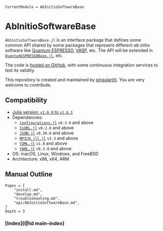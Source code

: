 ```@meta
CurrentModule = AbInitioSoftwareBase
```

# AbInitioSoftwareBase

`AbInitioSoftwareBase.jl` is an interface package that defines some common API
shared by some packages that represent different *ab initio* software like
[Quantum ESPRESSO](https://www.quantum-espresso.org/), [VASP](https://www.vasp.at/), etc.
The API will be extended in
[`QuantumESPRESSOBase.jl`](https://github.com/MineralsCloud/QuantumESPRESSOBase.jl), etc.

The code is [hosted on GitHub](https://github.com/MineralsCloud/AbInitioSoftwareBase.jl),
with some continuous integration services to test its validity.

This repository is created and maintained by [singularitti](https://github.com/singularitti).
You are very welcome to contribute.

## Compatibility

- [Julia version: `v1.0.0` to `v1.6.1`](https://julialang.org/downloads/)
- Dependencies:
  - [`Configurations.jl`](https://github.com/Roger-luo/Configurations.jl) `v0.3.0` and above
  - [`IsURL.jl`](https://github.com/zlatanvasovic/IsURL.jl) `v0.2.0` and above
  - [`JSON.jl`](https://github.com/JuliaIO/JSON.jl) `v0.20.0` and above
  - [`MPICH_jll.jl`](https://github.com/JuliaBinaryWrappers/MPICH_jll.jl) `v3.3` and above
  - [`TOML.jl`](https://github.com/JuliaLang/TOML.jl) `v1.0` and above
  - [`YAML.jl`](https://github.com/JuliaData/YAML.jl) `v0.3.0` and above
- OS: macOS, Linux, Windows, and FreeBSD
- Architecture: x86, x64, ARM

## Manual Outline

```@contents
Pages = [
    "install.md",
    "develop.md",
    "troubleshooting.md",
    "api/AbInitioSoftwareBase.md",
]
Depth = 3
```

### [Index](@id main-index)

```@index
```
